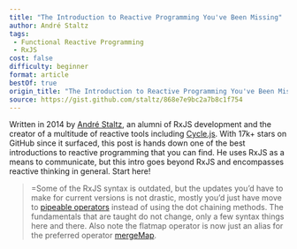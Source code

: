 ```yaml
---
title: "The Introduction to Reactive Programming You've Been Missing"
author: André Staltz
tags:
 - Functional Reactive Programming
 - RxJS
cost: false
difficulty: beginner
format: article
bestOf: true
origin_title: "The Introduction to Reactive Programming You've Been Missing"
source: https://gist.github.com/staltz/868e7e9bc2a7b8c1f754
---
```

Written in 2014 by <a href="https://twitter.com/andrestaltz" target="_blank">André Staltz</a>, an alumni of RxJS development and the creator of a multitude of reactive tools including [Cycle.js](https://cycle.js.org/). With 17k+ stars on GitHub since it surfaced, this post is hands down one of the best introductions to reactive programming that you can find. He uses RxJS as a means to communicate, but this intro goes beyond RxJS and encompasses reactive thinking in general. Start here!

> =Some of the RxJS syntax is outdated, but the updates you’d have to make for current versions is not drastic, mostly you’d just have move to [pipeable operators](https://rxjs.dev/guide/v6/pipeable-operators) instead of using the dot chaining methods. The fundamentals that are taught do not change, only a few syntax things here and there. Also note the flatmap operator is now just an alias for the preferred operator [mergeMap](https://rxjs.dev/api/operators/mergeMap).